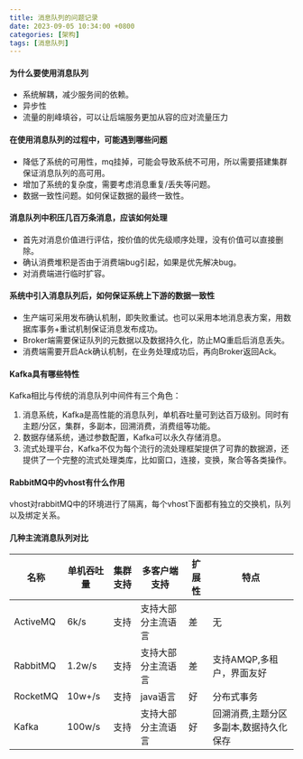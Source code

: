 ```yaml
---
title: 消息队列的问题记录
date: 2023-09-05 10:34:00 +0800
categories: [架构]
tags: [消息队列]
---
```


#### 为什么要使用消息队列

- 系统解耦，减少服务间的依赖。
- 异步性
- 流量的削峰填谷，可以让后端服务更加从容的应对流量压力
#### 在使用消息队列的过程中，可能遇到哪些问题

- 降低了系统的可用性，mq挂掉，可能会导致系统不可用，所以需要搭建集群保证消息队列的高可用。
- 增加了系统的复杂度，需要考虑消息重复/丢失等问题。
- 数据一致性问题。如何保证数据的最终一致性。
#### 消息队列中积压几百万条消息，应该如何处理

- 首先对消息价值进行评估，按价值的优先级顺序处理，没有价值可以直接删除。
- 确认消费堆积是否由于消费端bug引起，如果是优先解决bug。
- 对消费端进行临时扩容。

#### 系统中引入消息队列后，如何保证系统上下游的数据一致性

- 生产端可采用发布确认机制，即失败重试。也可以采用本地消息表方案，用数据库事务+重试机制保证消息发布成功。
- Broker端需要保证队列的元数据以及数据持久化，防止MQ重启后消息丢失。
- 消费端需要开启Ack确认机制，在业务处理成功后，再向Broker返回Ack。
#### Kafka具有哪些特性

Kafka相比与传统的消息队列中间件有三个角色：
1. 消息系统，Kafka是高性能的消息队列，单机吞吐量可到达百万级别。同时有主题/分区，集群，多副本，回溯消费，消费组等功能。
2. 数据存储系统，通过参数配置，Kafka可以永久存储消息。
3. 流式处理平台，Kafka不仅为每个流行的流处理框架提供了可靠的数据源，还提供了一个完整的流式处理类库，比如窗口，连接，变换，聚合等各类操作。
#### RabbitMQ中的vhost有什么作用

vhost对rabbitMQ中的环境进行了隔离，每个vhost下面都有独立的交换机，队列以及绑定关系。

#### 几种主流消息队列对比

|名称|单机吞吐量|集群支持|多客户端支持|扩展性|特点|
|--|--|--|--|--|--|
|ActiveMQ|6k/s|支持|支持大部分主流语言|差|无|
|RabbitMQ|1.2w/s|支持|支持大部分主流语言|差|支持AMQP,多租户，界面友好|
|RocketMQ|10w+/s|支持|java语言|好|分布式事务|
|Kafka|100w/s|支持|支持大部分主流语言|好|回溯消费,主题分区多副本,数据持久化保存|
